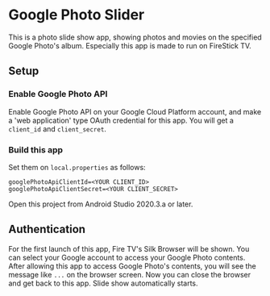 # Google Photo Slider

This is a photo slide show app, showing photos and movies on the specified Google Photo's album. Especially this app is made to run on FireStick TV.

## Setup

### Enable Google Photo API
Enable Google Photo API on your Google Cloud Platform account, and make a 'web application'
type OAuth credential for this app. You will get a `client_id` and `client_secret`.

### Build this app

Set them on `local.properties` as follows:
```
googlePhotoApiClientId=<YOUR CLIENT_ID>
googlePhotoApiClientSecret=<YOUR CLIENT_SECRET>
```

Open this project from Android Studio 2020.3.a or later.

## Authentication

For the first launch of this app, Fire TV's Silk Browser will be shown. You can select your Google account to access your Google Photo contents.
After allowing this app to access Google Photo's contents, you will see the message like `...` on the browser screen.
Now you can close the browser and get back to this app. Slide show automatically starts.
